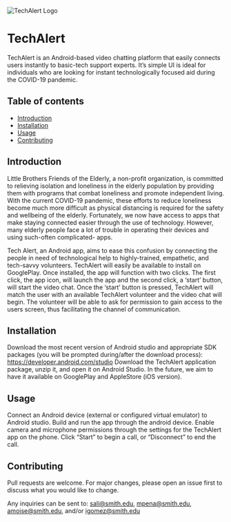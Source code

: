 ![TechAlert Logo](https://drive.google.com/file/d/1wJeOrETKlVexGKi18AlOXJ78B2GB93cb/view?usp=sharing)

# TechAlert

TechAlert is an Android-based video chatting platform that easily connects users instantly to basic-tech support experts. It’s simple UI is ideal for individuals who are looking for instant technologically focused aid during the COVID-19 pandemic.

## Table of contents
* [Introduction](#intro)
* [Installation](#install)
* [Usage](#usage)
* [Contributing](#contrib)

## Introduction

Little Brothers Friends of the Elderly, a non-profit organization, is committed to relieving isolation  and loneliness in the elderly population by providing them with programs that combat loneliness and promote independent living. With the current COVID-19 pandemic, these efforts to reduce loneliness become much more difficult as physical distancing is required for the safety and wellbeing of the elderly. Fortunately, we now have access to apps that make staying connected easier through the use of technology. However, many elderly people face a lot of trouble in operating their devices and using such-often complicated- apps. 

Tech Alert, an Android app, aims to ease this confusion by connecting the people in need of technological help to highly-trained, empathetic, and tech-savvy volunteers. TechAlert will easily be available to install on GooglePlay. Once installed, the app will function with two clicks. The first click, the app icon, will launch the app and the second click, a ‘start’ button, will start the video chat. Once the ‘start’ button is pressed, TechAlert will match the user with an available TechAlert volunteer and the video chat will begin. The volunteer will be able to ask for permission to gain access to the users screen, thus facilitating the channel of communication. 

## Installation

Download the most recent version of Android studio and appropriate SDK packages (you will be prompted during/after the download process): https://developer.android.com/studio
 Download the TechAlert application package, unzip it, and open it on Android Studio. 
In the future, we aim to have it available on GooglePlay and AppleStore (iOS version).

## Usage

Connect an Android device (external or configured virtual emulator) to Android studio.
Build and run the app through the android device.
Enable camera and microphone permissions through the settings for the TechAlert app on the phone.
Click “Start” to begin a call, or “Disconnect” to end the call.

## Contributing
Pull requests are welcome. For major changes, please open an issue first to discuss what you would like to change.

Any inquiries can be sent to: sali@smith.edu, mpena@smith.edu, amoise@smith.edu, and/or igomez@smith.edu





